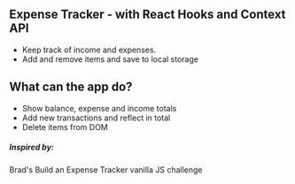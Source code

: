 ## Expense Tracker - with React Hooks and Context API

- Keep track of income and expenses.
- Add and remove items and save to local storage

## What can the app do?

- Show balance, expense and income totals
- Add new transactions and reflect in total
- Delete items from DOM

##### Inspired by:

Brad's Build an Expense Tracker vanilla JS challenge

